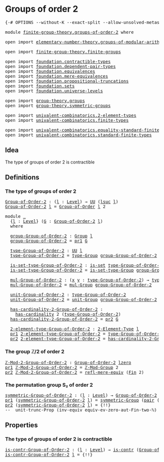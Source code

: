 # Groups of order 2

<pre class="Agda"><a id="30" class="Symbol">{-#</a> <a id="34" class="Keyword">OPTIONS</a> <a id="42" class="Pragma">--without-K</a> <a id="54" class="Pragma">--exact-split</a> <a id="68" class="Pragma">--allow-unsolved-metas</a> <a id="91" class="Symbol">#-}</a>

<a id="96" class="Keyword">module</a> <a id="103" href="finite-group-theory.groups-of-order-2.html" class="Module">finite-group-theory.groups-of-order-2</a> <a id="141" class="Keyword">where</a>

<a id="148" class="Keyword">open</a> <a id="153" class="Keyword">import</a> <a id="160" href="elementary-number-theory.groups-of-modular-arithmetic.html" class="Module">elementary-number-theory.groups-of-modular-arithmetic</a>

<a id="215" class="Keyword">open</a> <a id="220" class="Keyword">import</a> <a id="227" href="finite-group-theory.finite-groups.html" class="Module">finite-group-theory.finite-groups</a>

<a id="262" class="Keyword">open</a> <a id="267" class="Keyword">import</a> <a id="274" href="foundation.contractible-types.html" class="Module">foundation.contractible-types</a>
<a id="304" class="Keyword">open</a> <a id="309" class="Keyword">import</a> <a id="316" href="foundation.dependent-pair-types.html" class="Module">foundation.dependent-pair-types</a>
<a id="348" class="Keyword">open</a> <a id="353" class="Keyword">import</a> <a id="360" href="foundation.equivalences.html" class="Module">foundation.equivalences</a>
<a id="384" class="Keyword">open</a> <a id="389" class="Keyword">import</a> <a id="396" href="foundation.mere-equivalences.html" class="Module">foundation.mere-equivalences</a>
<a id="425" class="Keyword">open</a> <a id="430" class="Keyword">import</a> <a id="437" href="foundation.propositional-truncations.html" class="Module">foundation.propositional-truncations</a>
<a id="474" class="Keyword">open</a> <a id="479" class="Keyword">import</a> <a id="486" href="foundation.sets.html" class="Module">foundation.sets</a>
<a id="502" class="Keyword">open</a> <a id="507" class="Keyword">import</a> <a id="514" href="foundation.universe-levels.html" class="Module">foundation.universe-levels</a>

<a id="542" class="Keyword">open</a> <a id="547" class="Keyword">import</a> <a id="554" href="group-theory.groups.html" class="Module">group-theory.groups</a>
<a id="574" class="Keyword">open</a> <a id="579" class="Keyword">import</a> <a id="586" href="group-theory.symmetric-groups.html" class="Module">group-theory.symmetric-groups</a>

<a id="617" class="Keyword">open</a> <a id="622" class="Keyword">import</a> <a id="629" href="univalent-combinatorics.2-element-types.html" class="Module">univalent-combinatorics.2-element-types</a>
<a id="669" class="Keyword">open</a> <a id="674" class="Keyword">import</a> <a id="681" href="univalent-combinatorics.finite-types.html" class="Module">univalent-combinatorics.finite-types</a>

<a id="719" class="Keyword">open</a> <a id="724" class="Keyword">import</a> <a id="731" href="univalent-combinatorics.equality-standard-finite-types.html" class="Module">univalent-combinatorics.equality-standard-finite-types</a>
<a id="786" class="Keyword">open</a> <a id="791" class="Keyword">import</a> <a id="798" href="univalent-combinatorics.standard-finite-types.html" class="Module">univalent-combinatorics.standard-finite-types</a>
</pre>
## Idea

The type of groups of order 2 is contractible

## Definitions

### The type of groups of order 2

<pre class="Agda"><a id="Group-of-Order-2"></a><a id="964" href="finite-group-theory.groups-of-order-2.html#964" class="Function">Group-of-Order-2</a> <a id="981" class="Symbol">:</a> <a id="983" class="Symbol">(</a><a id="984" href="finite-group-theory.groups-of-order-2.html#984" class="Bound">l</a> <a id="986" class="Symbol">:</a> <a id="988" href="Agda.Primitive.html#597" class="Postulate">Level</a><a id="993" class="Symbol">)</a> <a id="995" class="Symbol">→</a> <a id="997" href="foundation-core.universe-levels.html#222" class="Primitive">UU</a> <a id="1000" class="Symbol">(</a><a id="1001" href="Agda.Primitive.html#780" class="Primitive">lsuc</a> <a id="1006" href="finite-group-theory.groups-of-order-2.html#984" class="Bound">l</a><a id="1007" class="Symbol">)</a>
<a id="1009" href="finite-group-theory.groups-of-order-2.html#964" class="Function">Group-of-Order-2</a> <a id="1026" href="finite-group-theory.groups-of-order-2.html#1026" class="Bound">l</a> <a id="1028" class="Symbol">=</a> <a id="1030" href="finite-group-theory.finite-groups.html#2149" class="Function">Group-of-Order</a> <a id="1045" href="finite-group-theory.groups-of-order-2.html#1026" class="Bound">l</a> <a id="1047" class="Number">2</a>

<a id="1050" class="Keyword">module</a> <a id="1057" href="finite-group-theory.groups-of-order-2.html#1057" class="Module">_</a>
  <a id="1061" class="Symbol">{</a><a id="1062" href="finite-group-theory.groups-of-order-2.html#1062" class="Bound">l</a> <a id="1064" class="Symbol">:</a> <a id="1066" href="Agda.Primitive.html#597" class="Postulate">Level</a><a id="1071" class="Symbol">}</a> <a id="1073" class="Symbol">(</a><a id="1074" href="finite-group-theory.groups-of-order-2.html#1074" class="Bound">G</a> <a id="1076" class="Symbol">:</a> <a id="1078" href="finite-group-theory.groups-of-order-2.html#964" class="Function">Group-of-Order-2</a> <a id="1095" href="finite-group-theory.groups-of-order-2.html#1062" class="Bound">l</a><a id="1096" class="Symbol">)</a>
  <a id="1100" class="Keyword">where</a>

  <a id="1109" href="finite-group-theory.groups-of-order-2.html#1109" class="Function">group-Group-of-Order-2</a> <a id="1132" class="Symbol">:</a> <a id="1134" href="group-theory.groups.html#1961" class="Function">Group</a> <a id="1140" href="finite-group-theory.groups-of-order-2.html#1062" class="Bound">l</a>
  <a id="1144" href="finite-group-theory.groups-of-order-2.html#1109" class="Function">group-Group-of-Order-2</a> <a id="1167" class="Symbol">=</a> <a id="1169" href="foundation-core.dependent-pair-types.html#592" class="Field">pr1</a> <a id="1173" href="finite-group-theory.groups-of-order-2.html#1074" class="Bound">G</a>

  <a id="1178" href="finite-group-theory.groups-of-order-2.html#1178" class="Function">type-Group-of-Order-2</a> <a id="1200" class="Symbol">:</a> <a id="1202" href="foundation-core.universe-levels.html#222" class="Primitive">UU</a> <a id="1205" href="finite-group-theory.groups-of-order-2.html#1062" class="Bound">l</a>
  <a id="1209" href="finite-group-theory.groups-of-order-2.html#1178" class="Function">type-Group-of-Order-2</a> <a id="1231" class="Symbol">=</a> <a id="1233" href="group-theory.groups.html#2204" class="Function">type-Group</a> <a id="1244" href="finite-group-theory.groups-of-order-2.html#1109" class="Function">group-Group-of-Order-2</a>

  <a id="1270" href="finite-group-theory.groups-of-order-2.html#1270" class="Function">is-set-type-Group-of-Order-2</a> <a id="1299" class="Symbol">:</a> <a id="1301" href="foundation-core.sets.html#1099" class="Function">is-set</a> <a id="1308" href="finite-group-theory.groups-of-order-2.html#1178" class="Function">type-Group-of-Order-2</a>
  <a id="1332" href="finite-group-theory.groups-of-order-2.html#1270" class="Function">is-set-type-Group-of-Order-2</a> <a id="1361" class="Symbol">=</a> <a id="1363" href="group-theory.groups.html#2256" class="Function">is-set-type-Group</a> <a id="1381" href="finite-group-theory.groups-of-order-2.html#1109" class="Function">group-Group-of-Order-2</a>

  <a id="1407" href="finite-group-theory.groups-of-order-2.html#1407" class="Function">mul-Group-of-Order-2</a> <a id="1428" class="Symbol">:</a> <a id="1430" class="Symbol">(</a><a id="1431" href="finite-group-theory.groups-of-order-2.html#1431" class="Bound">x</a> <a id="1433" href="finite-group-theory.groups-of-order-2.html#1433" class="Bound">y</a> <a id="1435" class="Symbol">:</a> <a id="1437" href="finite-group-theory.groups-of-order-2.html#1178" class="Function">type-Group-of-Order-2</a><a id="1458" class="Symbol">)</a> <a id="1460" class="Symbol">→</a> <a id="1462" href="finite-group-theory.groups-of-order-2.html#1178" class="Function">type-Group-of-Order-2</a>
  <a id="1486" href="finite-group-theory.groups-of-order-2.html#1407" class="Function">mul-Group-of-Order-2</a> <a id="1507" class="Symbol">=</a> <a id="1509" href="group-theory.groups.html#2449" class="Function">mul-Group</a> <a id="1519" href="finite-group-theory.groups-of-order-2.html#1109" class="Function">group-Group-of-Order-2</a>

  <a id="1545" href="finite-group-theory.groups-of-order-2.html#1545" class="Function">unit-Group-of-Order-2</a> <a id="1567" class="Symbol">:</a> <a id="1569" href="finite-group-theory.groups-of-order-2.html#1178" class="Function">type-Group-of-Order-2</a>
  <a id="1593" href="finite-group-theory.groups-of-order-2.html#1545" class="Function">unit-Group-of-Order-2</a> <a id="1615" class="Symbol">=</a> <a id="1617" href="group-theory.groups.html#3240" class="Function">unit-Group</a> <a id="1628" href="finite-group-theory.groups-of-order-2.html#1109" class="Function">group-Group-of-Order-2</a>

  <a id="1654" href="finite-group-theory.groups-of-order-2.html#1654" class="Function">has-cardinality-2-Group-of-Order-2</a> <a id="1689" class="Symbol">:</a>
    <a id="1695" href="univalent-combinatorics.finite-types.html#4392" class="Function">has-cardinality</a> <a id="1711" class="Number">2</a> <a id="1713" class="Symbol">(</a><a id="1714" href="finite-group-theory.groups-of-order-2.html#1178" class="Function">type-Group-of-Order-2</a><a id="1735" class="Symbol">)</a>
  <a id="1739" href="finite-group-theory.groups-of-order-2.html#1654" class="Function">has-cardinality-2-Group-of-Order-2</a> <a id="1774" class="Symbol">=</a> <a id="1776" href="foundation-core.dependent-pair-types.html#604" class="Field">pr2</a> <a id="1780" href="finite-group-theory.groups-of-order-2.html#1074" class="Bound">G</a>

  <a id="1785" href="finite-group-theory.groups-of-order-2.html#1785" class="Function">2-element-type-Group-of-Order-2</a> <a id="1817" class="Symbol">:</a> <a id="1819" href="univalent-combinatorics.2-element-types.html#4693" class="Function">2-Element-Type</a> <a id="1834" href="finite-group-theory.groups-of-order-2.html#1062" class="Bound">l</a>
  <a id="1838" href="foundation-core.dependent-pair-types.html#592" class="Field">pr1</a> <a id="1842" href="finite-group-theory.groups-of-order-2.html#1785" class="Function">2-element-type-Group-of-Order-2</a> <a id="1874" class="Symbol">=</a> <a id="1876" href="finite-group-theory.groups-of-order-2.html#1178" class="Function">type-Group-of-Order-2</a>
  <a id="1900" href="foundation-core.dependent-pair-types.html#604" class="Field">pr2</a> <a id="1904" href="finite-group-theory.groups-of-order-2.html#1785" class="Function">2-element-type-Group-of-Order-2</a> <a id="1936" class="Symbol">=</a> <a id="1938" href="finite-group-theory.groups-of-order-2.html#1654" class="Function">has-cardinality-2-Group-of-Order-2</a>
</pre>
### The group ℤ/2 of order 2

<pre class="Agda"><a id="ℤ-Mod-2-Group-of-Order-2"></a><a id="2016" href="finite-group-theory.groups-of-order-2.html#2016" class="Function">ℤ-Mod-2-Group-of-Order-2</a> <a id="2041" class="Symbol">:</a> <a id="2043" href="finite-group-theory.groups-of-order-2.html#964" class="Function">Group-of-Order-2</a> <a id="2060" href="Agda.Primitive.html#764" class="Primitive">lzero</a>
<a id="2066" href="foundation-core.dependent-pair-types.html#592" class="Field">pr1</a> <a id="2070" href="finite-group-theory.groups-of-order-2.html#2016" class="Function">ℤ-Mod-2-Group-of-Order-2</a> <a id="2095" class="Symbol">=</a> <a id="2097" href="elementary-number-theory.groups-of-modular-arithmetic.html#991" class="Function">ℤ-Mod-Group</a> <a id="2109" class="Number">2</a>
<a id="2111" href="foundation-core.dependent-pair-types.html#604" class="Field">pr2</a> <a id="2115" href="finite-group-theory.groups-of-order-2.html#2016" class="Function">ℤ-Mod-2-Group-of-Order-2</a> <a id="2140" class="Symbol">=</a> <a id="2142" href="foundation.mere-equivalences.html#1762" class="Function">refl-mere-equiv</a> <a id="2158" class="Symbol">(</a><a id="2159" href="univalent-combinatorics.standard-finite-types.html#2085" class="Function">Fin</a> <a id="2163" class="Number">2</a><a id="2164" class="Symbol">)</a>
</pre>
### The permutation group S₂ of order 2

<pre class="Agda"><a id="symmetric-Group-of-Order-2"></a><a id="2220" href="finite-group-theory.groups-of-order-2.html#2220" class="Function">symmetric-Group-of-Order-2</a> <a id="2247" class="Symbol">:</a> <a id="2249" class="Symbol">(</a><a id="2250" href="finite-group-theory.groups-of-order-2.html#2250" class="Bound">l</a> <a id="2252" class="Symbol">:</a> <a id="2254" href="Agda.Primitive.html#597" class="Postulate">Level</a><a id="2259" class="Symbol">)</a> <a id="2261" class="Symbol">→</a> <a id="2263" href="finite-group-theory.groups-of-order-2.html#964" class="Function">Group-of-Order-2</a> <a id="2280" href="finite-group-theory.groups-of-order-2.html#2250" class="Bound">l</a>
<a id="2282" href="foundation-core.dependent-pair-types.html#592" class="Field">pr1</a> <a id="2286" class="Symbol">(</a><a id="2287" href="finite-group-theory.groups-of-order-2.html#2220" class="Function">symmetric-Group-of-Order-2</a> <a id="2314" href="finite-group-theory.groups-of-order-2.html#2314" class="Bound">l</a><a id="2315" class="Symbol">)</a> <a id="2317" class="Symbol">=</a> <a id="2319" href="group-theory.symmetric-groups.html#2105" class="Function">symmetric-Group</a> <a id="2335" class="Symbol">(</a><a id="2336" href="foundation-core.dependent-pair-types.html#575" class="InductiveConstructor">pair</a> <a id="2341" class="Symbol">(</a><a id="2342" href="univalent-combinatorics.standard-finite-types.html#2999" class="Function">raise-Fin</a> <a id="2352" href="finite-group-theory.groups-of-order-2.html#2314" class="Bound">l</a> <a id="2354" class="Number">2</a><a id="2355" class="Symbol">)</a> <a id="2357" class="Hole">{!!}</a><a id="2361" class="Symbol">)</a>
<a id="2363" href="foundation-core.dependent-pair-types.html#604" class="Field">pr2</a> <a id="2367" class="Symbol">(</a><a id="2368" href="finite-group-theory.groups-of-order-2.html#2220" class="Function">symmetric-Group-of-Order-2</a> <a id="2395" href="finite-group-theory.groups-of-order-2.html#2395" class="Bound">l</a><a id="2396" class="Symbol">)</a> <a id="2398" class="Symbol">=</a> <a id="2400" class="Hole">{!!}</a>
<a id="2405" class="Comment">--  unit-trunc-Prop (inv-equiv equiv-ev-zero-aut-Fin-two-ℕ)</a>
</pre>
## Properties

### The type of groups of order 2 is contractible

<pre class="Agda"><a id="is-contr-Group-of-Order-2"></a><a id="2544" href="finite-group-theory.groups-of-order-2.html#2544" class="Function">is-contr-Group-of-Order-2</a> <a id="2570" class="Symbol">:</a> <a id="2572" class="Symbol">(</a><a id="2573" href="finite-group-theory.groups-of-order-2.html#2573" class="Bound">l</a> <a id="2575" class="Symbol">:</a> <a id="2577" href="Agda.Primitive.html#597" class="Postulate">Level</a><a id="2582" class="Symbol">)</a> <a id="2584" class="Symbol">→</a> <a id="2586" href="foundation-core.contractible-types.html#925" class="Function">is-contr</a> <a id="2595" class="Symbol">(</a><a id="2596" href="finite-group-theory.groups-of-order-2.html#964" class="Function">Group-of-Order-2</a> <a id="2613" href="finite-group-theory.groups-of-order-2.html#2573" class="Bound">l</a><a id="2614" class="Symbol">)</a>
<a id="2616" href="finite-group-theory.groups-of-order-2.html#2544" class="Function">is-contr-Group-of-Order-2</a> <a id="2642" href="finite-group-theory.groups-of-order-2.html#2642" class="Bound">l</a> <a id="2644" class="Symbol">=</a> <a id="2646" class="Hole">{!!}</a>
</pre>